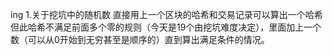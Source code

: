ing
1.关于挖坑中的随机数
  直接用上一个区块的哈希和交易记录可以算出一个哈希但此哈希不满足前面多个零的规则（今天是19个由挖坑难度决定），里面加上一个数（可以从0开始到无穷甚至是顺序的）直到算出满足条件的情况。
